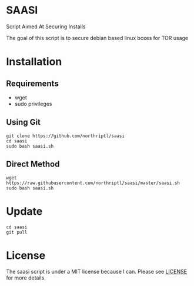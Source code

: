 # SAASI

Script Aimed At Securing Installs

The goal of this script is to secure debian based linux boxes for TOR usage

# Installation

## Requirements

* wget
* sudo privileges

## Using Git

    git clone https://github.com/northriptl/saasi
    cd saasi
    sudo bash saasi.sh
  
## Direct Method

    wget https://raw.githubusercontent.com/northriptl/saasi/master/saasi.sh
    sudo bash saasi.sh
  
# Update

    cd saasi
    git pull
    
# License

The saasi script is under a MIT license because I can.
Please see [LICENSE](LICENSE) for more details.
